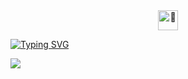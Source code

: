 <div id="header" align="center">
  
  <source srcset="https://fonts.gstatic.com/s/e/notoemoji/latest/1f423/512.webp" type="image/webp">
  <img src="https://fonts.gstatic.com/s/e/notoemoji/latest/1f423/512.gif" alt="🐣" width="32" height="32">

</div>

[![Typing SVG](https://readme-typing-svg.demolab.com?font=Cascadia+Mono&pause=1500&color=F7EC00&width=435&lines=Шатаю+blazzzzzzzzing+fast+rust    )](https://git.io/typing-svg)

[![](https://img.shields.io/badge/Telegram-2CA5E0?style=for-the-badge&logo=telegram&logoColor=white)](https://t.me/slxugh)



